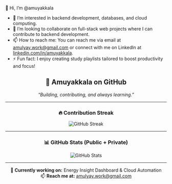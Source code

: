 👋 Hi, I’m @amuyakkala
- 👀 I’m interested in backend development, databases, and cloud computing.
- 💞️ I’m looking to collaborate on full-stack web projects where I can contribute to backend development.
- 📫 How to reach me: You can reach me via email at [amulyay.work@gmail.com](mailto:amulyay.work@gmail.com) or connect with me on LinkedIn at [linkedin.com/in/amuyakkala](https://www.linkedin.com/in/amuyakkala).
- ⚡ Fun fact: I enjoy creating study playlists tailored to boost productivity and focus!

<!---
amuyakkala/amuyakkala is a ✨ special ✨ repository because its `README.md` (this file) appears on your GitHub profile.
You can click the Preview link to take a look at your changes.
--->

<h2 align="center">🚀 Amuyakkala on GitHub</h2>

<p align="center">
  <i>“Building, contributing, and always learning.”</i>
</p>

---

<h3 align="center">🔥 Contribution Streak</h3>

<p align="center">
  <img src="https://github-readme-streak-stats.herokuapp.com?user=amuyakkala&theme=tokyonight&hide_border=true&date_format=M%20j%5B%2C%20Y%5D" alt="GitHub Streak" />
</p>

---

<h3 align="center">📊 GitHub Stats (Public + Private)</h3>

<p align="center">
  <img src="https://github-readme-stats.vercel.app/api?username=amuyakkala&show_icons=true&count_private=true&theme=tokyonight" alt="GitHub Stats" />
</p>

---

<p align="center">
  💬 <b>Currently working on:</b> Energy Insight Dashboard & Cloud Automation  
  <br>📫 <b>Reach me at:</b> <a href="mailto:amulyay.work@gmail.com">amulyay.work@gmail.com</a>
</p>
